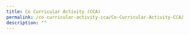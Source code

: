 ```yaml
---
title: Co Curricular Activity (CCA)
permalink: /co-curricular-activity-cca/Co-Curricular-Activity-CCA/
description: ""
---
```

